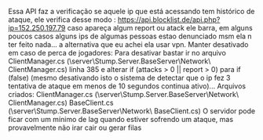 Essa API faz a verificação se aquele ip que está acessando tem histórico de ataque, ele verifica desse modo : https://api.blocklist.de/api.php?ip=152.250.197.79 caso apareça algum report ou atack ele barra, em alguns poucos casos alguns ips de algumas pessoas estao denunciado msm ela n ter feito nada... a alternativa que eu achei ela usar vpn.
Manter desativado em caso de perca de jogadores: 
Para desativar bastar ir no arquivo  ClientManager.cs (\server\Stump.Server.BaseServer\Network\ ClientManager.cs) linha 385 e alterar if (attacks > 0 || report > 0) para if (false)  (mesmo desativando isto o sistema de detectar que o ip fez 3 tentativa de ataque em menos de 10 segundos continua ativo)...
Arquivos criados:
ClientManager.cs (\server\Stump.Server.BaseServer\Network\ ClientManager.cs)
BaseClient.cs (\server\Stump.Server.BaseServer\Network\ BaseClient.cs)
O servidor pode ficar com um mínimo de lag quando estiver sofrendo um ataque, mas provavelmente não irar cair ou gerar filas
